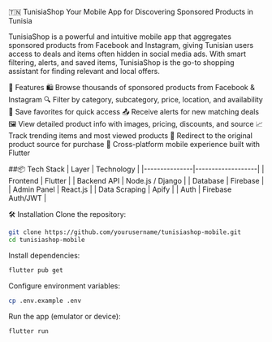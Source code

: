 🇹🇳 TunisiaShop
Your Mobile App for Discovering Sponsored Products in Tunisia

TunisiaShop is a powerful and intuitive mobile app that aggregates sponsored products from Facebook and Instagram, giving Tunisian users access to deals and items often hidden in social media ads. With smart filtering, alerts, and saved items, TunisiaShop is the go-to shopping assistant for finding relevant and local offers.


🚀 Features
🛍️ Browse thousands of sponsored products from Facebook & Instagram
🔍 Filter by category, subcategory, price, location, and availability
📌 Save favorites for quick access
📤 Receive alerts for new matching deals
🖼️ View detailed product info with images, pricing, discounts, and source
📈 Track trending items and most viewed products
🔗 Redirect to the original product source for purchase
📱 Cross-platform mobile experience built with Flutter

##📦 Tech Stack
| Layer         | Technology         |
|---------------|-------------------|
| Frontend      | Flutter           |
| Backend API   | Node.js / Django  |
| Database      | Firebase          |
| Admin Panel   | React.js          |
| Data Scraping | Apify             |
| Auth          | Firebase Auth/JWT |

🛠️ Installation
Clone the repository:
```bash
git clone https://github.com/yourusername/tunisiashop-mobile.git
cd tunisiashop-mobile
```
Install dependencies:
```bash 
flutter pub get
```
Configure environment variables:
```bash
cp .env.example .env
```
Run the app (emulator or device):
```bash
flutter run
```
